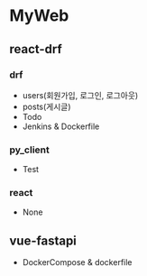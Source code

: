 # MyWeb
## react-drf
### drf
- users(회원가입, 로그인, 로그아웃)
- posts(게시글)
- Todo
- Jenkins & Dockerfile
### py_client 
- Test
### react
- None

## vue-fastapi
- DockerCompose & dockerfile
